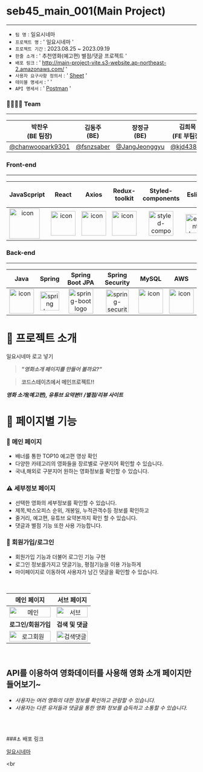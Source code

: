 # seb45_main_001(Main Project)
****


- `팀 명` : 일요시네마
- `프로젝트 명` : ' 일요시네마 '
- `프로젝트 기간` : 2023.08.25 ~ 2023.09.19
- `한줄 소개` : ' 추천영화(예고편) 별점/댓글 프로젝트 '
- `배포 링크` : ' http://main-project-vite.s3-website.ap-northeast-2.amazonaws.com/ '
- `사용자 요구사항 정의서` : ' [Sheet](https://docs.google.com/spreadsheets/d/1U7Vlj4t5spDbqPujWPVQcI-AfbUuPUzBybnNid8MrXM/edit#gid=847248528) '
- `테이블 명세서` : '  '
- `API 명세서` : ' [Postman](https://documenter.getpostman.com/view/27567184/2s9YC1VZ8Y#972a978e-5a16-4c25-acac-dc10b5571c0f) '


### 👨‍👨‍👧‍👧 Team
***
| 박찬우 <br> (BE 팀장)                             | 김동주 <br> (BE) | 장정규 <br> (BE)                            | 김희목 <br> (FE 부팀장)                         | 서강의 <br> (FE)   | 정진용 <br> (FE)    |
|----------------------------------------------|-----------|------------------------------------------|-------------------------------------------|-----------------|------------------|
| [@chanwoopark9301](https://github.com/chanwoopark9301) | [@fsnzsaber](https://github.com/fsnzsaber) | [@JangJeonggyu](https://github.com/JangJeonggyu) | [@kjd43871](https://github.com/kjd43871) | [@ColmiismaL](https://github.com/ColmiismaL) | [@jinyong1015](https://github.com/jinyong1015) |


### Front-end
***
|   JavaScpript      | React | Axios | Redux-toolkit | Styled-components | Eslint | Prettier | Typescript  |   React router dom   |
|:------------------:| :---: | :---: | :-----------: | :---------------: | :----: | :------: | :----------: | :--------------------------------------------------------------: |
| <div style="display: flex; align-items: flex-start;"><img src="https://techstack-generator.vercel.app/js-icon.svg" alt="icon" width="80" height="80" /></div> | <div style="display: flex; align-items: flex-start;"><img src="https://techstack-generator.vercel.app/react-icon.svg" alt="icon" width="65" height="65" /></div> | <div style="display: flex; align-items: flex-start;"><img src="https://axios-http.com/assets/logo.svg" alt="icon" width="65" height="65" /></div> | <div style="display: flex; align-items: flex-start;"><img src="https://repository-images.githubusercontent.com/347723622/92065800-865a-11eb-9626-dff3cb7fef55" alt="icon" width="65" height="65" /></div> | <img alt="styled-components logo" src="https://www.styled-components.com/atom.png" width="65" height="65" ></div> | <img alt="eslint logo" src="https://techstack-generator.vercel.app/eslint-icon.svg" height="50" width="50"></div> | <div style="display: flex; align-items: flex-start;"><img alt="prettier logo" src="https://techstack-generator.vercel.app/prettier-icon.svg" width="65" height="65" ></div> | <div style="display: flex; align-items: flex-start;"><img src="https://static.codenary.co.kr/framework_logo/typescript.png" width="65" height="65" /></div> | <div style="display: flex; align-items: flex-start;"><img src="https://ko.vitejs.dev/logo.svg" width="65" height="65" /></div> | <div style="display: flex; align-items: flex-start;"><img src="https://static.codenary.co.kr/framework_logo/reactquery.png" width="65" height="65" /></div> | <div style="display: flex; align-items: flex-start;"><img src="https://cdn.discordapp.com/attachments/1121326294962012240/1122702369864564797/image.png" width="75" height="65" /></div> | <div style="display: flex; align-items: flex-start;"><img src="https://cdn.icon-icons.com/icons2/2699/PNG/512/firebase_logo_icon_171157.png" width="65" height="65" /></div> | <div style="display: flex; align-items: flex-start;"><img src="https://images.velog.io/images/cjy0029/post/1037984e-a895-4dfd-8ce5-0f3381b98845/reactrouter.jpeg" width="75" height="65" /></div> |

### Back-end
***
|   Java   |   Spring   |                                                  Spring Boot JPA                                                   |   Spring Security   |   MySQL   |   AWS   |
| :----------------------------------------------------------: | :----------------------------------------------------------: |:------------------------------------------------------------------------------------------------------------------:| :----------------------------------------------------------: | :----------------------------------------------------------: | :----------------------------------------------------------: |
| <div style="display: flex; align-items: flex-start;"><img src="https://techstack-generator.vercel.app/java-icon.svg" alt="icon" width="65" height="65" /></div> | <img alt="spring logo" src="https://www.vectorlogo.zone/logos/springio/springio-icon.svg" height="50" width="50" > | <img alt="spring-boot logo" src="https://t1.daumcdn.net/cfile/tistory/27034D4F58E660F616" width="65" height="65" > |  <img alt="spring-security logo" width="60px" src="https://camo.githubusercontent.com/923e99a57f8a456fdade5f65b35ada254be277612ddc991afb702d8dfd880d4f/68747470733a2f2f63646e2e73696d706c6569636f6e732e6f72672f737072696e677365637572697479" width="85" height=auto > | <div style="display: flex; align-items: flex-start;"><img src="https://techstack-generator.vercel.app/mysql-icon.svg" alt="icon" width="65" height="65" /></div> | <div style="display: flex; align-items: flex-start;"><img src="https://techstack-generator.vercel.app/aws-icon.svg" alt="icon" width="65" height="65" /></div> |


# 🗽 프로젝트 소개

일요시네마 로고 넣기

> **_"영화소개 페이지를 만들어 볼까요?"_**

> **코드스테이츠에서 메인프로젝트!!**

**_영화 소개(예고편), 유튜브 요약본!! /별점/리뷰 사이트_**


# 🚀 페이지별 기능

### 🚧 **메인 페이지**

- 배너를 통한 TOP10 예고편 영상 확인
- 다양한 카테고리의 영화들을 장르별로 구분지어 확인할 수 있습니다.
- 국내,해외로 구분지어 원하는 영화정보를 확인할 수 있습니다.

### ⚠️ **세부정보 페이지**

- 선택한 영화의 세부정보를 확인할 수 있습니다.
- 제목,박스오피스 순위, 개봉일, 누적관객수등 정보를 확인하고
- 줄거리, 예고편, 유튜브 요약본까지 확인 할 수 있습니다.
- 댓글과 별점 기능 또한 사용 가능합니다.

### 🔑 **회원가입/로그인**

- 회원가입 기능과 더불어 로그인 기능 구현
- 로그인 정보를가지고 댓글기능, 평점기능을 이용 가능하게
- 마이페이지로 이동하여 사용자가 남긴 댓글을 확인할 수 있습니다.


<br>

| **메인 페이지** | **서브 페이지** |
| :---: | :---: |
| <img src="https://github.com/codestates-seb/seb45_main_001/assets/129961035/4bc7fb32-ac55-46ce-bbd9-742e66542130" alt="메인" width="100%"/> | <img src="https://github.com/codestates-seb/seb45_main_001/assets/129961035/933749f9-6b47-4d07-b9e7-a5c846d01740" alt="서브" width="100%"/> |
| **로그인/회원가입** | **검색 및 댓글** |
| <img src="https://github.com/codestates-seb/seb45_main_001/assets/129961035/12a2b51c-7716-40e8-826a-580e88667142" alt="로그회원" width="100%"/> | <img src="https://github.com/codestates-seb/seb45_main_001/assets/129961035/9332c02b-38ff-46e9-aaea-6c2fc07b2819" alt="검색댓글" width="100%"/> |

<br>

## **API를 이용하여 영화데이터를 사용해 영화 소개 페이지만들어보기~**

- _사용자는 여러 영화의 대한 정보를 확인하고 관람할 수 있습니다._
- _사용자는 다른 유저들과 댓글을 통한 영화 정보를 습득하고 소통할 수 있습니다._

<br>
<br>

###⚓ 배포 링크

[일요시네마](http://main-project-vite.s3-website.ap-northeast-2.amazonaws.com/)

<br
  
